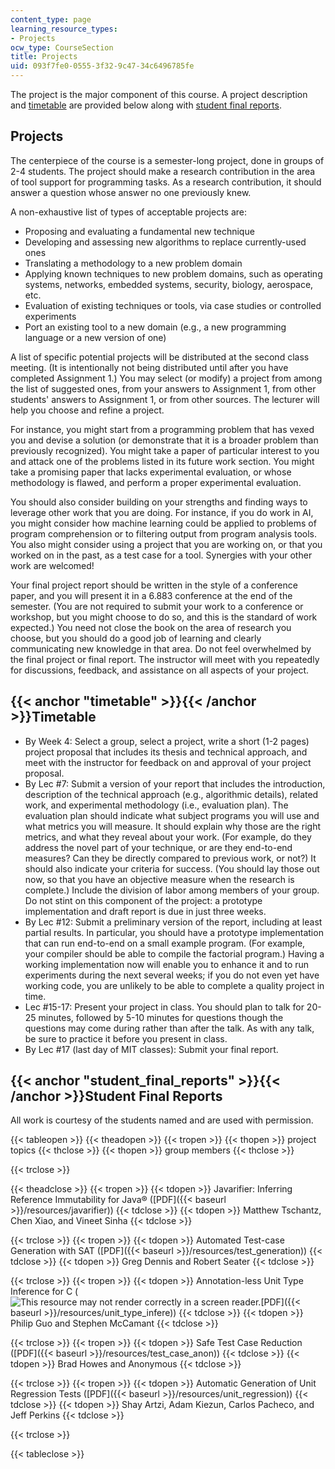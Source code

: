 ```yaml
---
content_type: page
learning_resource_types:
- Projects
ocw_type: CourseSection
title: Projects
uid: 093f7fe0-0555-3f32-9c47-34c6496785fe
---
```


The project is the major component of this course. A project description and [timetable](#timetable) are provided below along with [student final reports](#student_final_reports).

Projects
--------

The centerpiece of the course is a semester-long project, done in groups of 2-4 students. The project should make a research contribution in the area of tool support for programming tasks. As a research contribution, it should answer a question whose answer no one previously knew.

A non-exhaustive list of types of acceptable projects are:

*   Proposing and evaluating a fundamental new technique
*   Developing and assessing new algorithms to replace currently-used ones
*   Translating a methodology to a new problem domain
*   Applying known techniques to new problem domains, such as operating systems, networks, embedded systems, security, biology, aerospace, etc.
*   Evaluation of existing techniques or tools, via case studies or controlled experiments
*   Port an existing tool to a new domain (e.g., a new programming language or a new version of one)

A list of specific potential projects will be distributed at the second class meeting. (It is intentionally not being distributed until after you have completed Assignment 1.) You may select (or modify) a project from among the list of suggested ones, from your answers to Assignment 1, from other students' answers to Assignment 1, or from other sources. The lecturer will help you choose and refine a project.

For instance, you might start from a programming problem that has vexed you and devise a solution (or demonstrate that it is a broader problem than previously recognized). You might take a paper of particular interest to you and attack one of the problems listed in its future work section. You might take a promising paper that lacks experimental evaluation, or whose methodology is flawed, and perform a proper experimental evaluation.

You should also consider building on your strengths and finding ways to leverage other work that you are doing. For instance, if you do work in AI, you might consider how machine learning could be applied to problems of program comprehension or to filtering output from program analysis tools. You also might consider using a project that you are working on, or that you worked on in the past, as a test case for a tool. Synergies with your other work are welcomed!

Your final project report should be written in the style of a conference paper, and you will present it in a 6.883 conference at the end of the semester. (You are not required to submit your work to a conference or workshop, but you might choose to do so, and this is the standard of work expected.) You need not close the book on the area of research you choose, but you should do a good job of learning and clearly communicating new knowledge in that area. Do not feel overwhelmed by the final project or final report. The instructor will meet with you repeatedly for discussions, feedback, and assistance on all aspects of your project.

{{< anchor "timetable" >}}{{< /anchor >}}Timetable
--------------------------------------------------

*   By Week 4: Select a group, select a project, write a short (1-2 pages) project proposal that includes its thesis and technical approach, and meet with the instructor for feedback on and approval of your project proposal.
*   By Lec #7: Submit a version of your report that includes the introduction, description of the technical approach (e.g., algorithmic details), related work, and experimental methodology (i.e., evaluation plan). The evaluation plan should indicate what subject programs you will use and what metrics you will measure. It should explain why those are the right metrics, and what they reveal about your work. (For example, do they address the novel part of your technique, or are they end-to-end measures? Can they be directly compared to previous work, or not?) It should also indicate your criteria for success. (You should lay those out now, so that you have an objective measure when the research is complete.) Include the division of labor among members of your group. Do not stint on this component of the project: a prototype implementation and draft report is due in just three weeks.
*   By Lec #12: Submit a preliminary version of the report, including at least partial results. In particular, you should have a prototype implementation that can run end-to-end on a small example program. (For example, your compiler should be able to compile the factorial program.) Having a working implementation now will enable you to enhance it and to run experiments during the next several weeks; if you do not even yet have working code, you are unlikely to be able to complete a quality project in time.
*   Lec #15-17: Present your project in class. You should plan to talk for 20-25 minutes, followed by 5-10 minutes for questions though the questions may come during rather than after the talk. As with any talk, be sure to practice it before you present in class.
*   By Lec #17 (last day of MIT classes): Submit your final report.

{{< anchor "student_final_reports" >}}{{< /anchor >}}Student Final Reports
--------------------------------------------------------------------------

All work is courtesy of the students named and are used with permission.

{{< tableopen >}}
{{< theadopen >}}
{{< tropen >}}
{{< thopen >}}
project topics
{{< thclose >}}
{{< thopen >}}
group members
{{< thclose >}}

{{< trclose >}}

{{< theadclose >}}
{{< tropen >}}
{{< tdopen >}}
Javarifier: Inferring Reference Immutability for Java® ([PDF]({{< baseurl >}}/resources/javarifier))
{{< tdclose >}}
{{< tdopen >}}
Matthew Tschantz, Chen Xiao, and Vineet Sinha
{{< tdclose >}}

{{< trclose >}}
{{< tropen >}}
{{< tdopen >}}
Automated Test-case Generation with SAT ([PDF]({{< baseurl >}}/resources/test_generation))
{{< tdclose >}}
{{< tdopen >}}
Greg Dennis and Robert Seater
{{< tdclose >}}

{{< trclose >}}
{{< tropen >}}
{{< tdopen >}}
Annotation-less Unit Type Inference for C (![This resource may not render correctly in a screen reader.](/images/inacessible.gif)[PDF]({{< baseurl >}}/resources/unit_type_infere))
{{< tdclose >}}
{{< tdopen >}}
Philip Guo and Stephen McCamant
{{< tdclose >}}

{{< trclose >}}
{{< tropen >}}
{{< tdopen >}}
Safe Test Case Reduction ([PDF]({{< baseurl >}}/resources/test_case_anon))
{{< tdclose >}}
{{< tdopen >}}
Brad Howes and Anonymous
{{< tdclose >}}

{{< trclose >}}
{{< tropen >}}
{{< tdopen >}}
Automatic Generation of Unit Regression Tests ([PDF]({{< baseurl >}}/resources/unit_regression))
{{< tdclose >}}
{{< tdopen >}}
Shay Artzi, Adam Kiezun, Carlos Pacheco, and Jeff Perkins
{{< tdclose >}}

{{< trclose >}}

{{< tableclose >}}